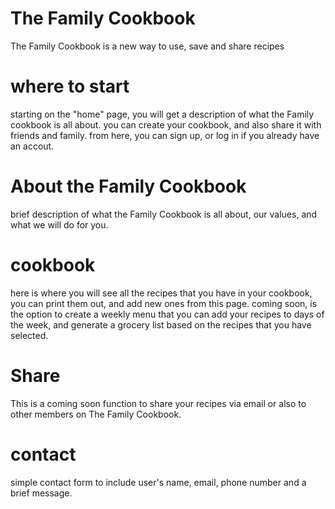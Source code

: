 # The Family Cookbook

The Family Cookbook is a new way to use, save and share recipes

# where to start

starting on the "home" page, you will get a description of what the Family cookbook is all about.
you can create your cookbook, and also share it with friends and family. from here, you can
sign up, or log in if you already have an accout. 

# About the Family Cookbook

brief description of what the Family Cookbook is all about, our values, and what we will do for you. 

# cookbook

here is where you will see all the recipes that you have in your cookbook, you can print them out, 
and add new ones from this page. 
coming soon, is the option to create a weekly menu that you can add your recipes to days of the week, 
and generate a grocery list based on the recipes that you have selected. 

#  Share
This is a coming soon function to share your recipes via email or also to other members on The Family Cookbook.

#  contact

simple contact form to include user's name, email, phone number and a brief message. 

